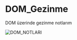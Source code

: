 # DOM_Gezinme
DOM üzerinde gezinme notlarım


![DOM_NOTLARI](https://user-images.githubusercontent.com/40443652/210177284-907fdaab-2307-4b04-ade7-c5b076f174d9.png)
